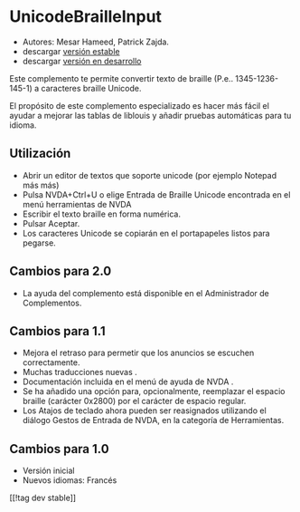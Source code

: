 # UnicodeBrailleInput #

* Autores: Mesar Hameed, Patrick Zajda.
* descargar [versión estable][1]
* descargar [versión en desarrollo][2]

Este complemento te permite convertir texto de braille
(P.e.. 1345-1236-145-1) a caracteres braille Unicode.

El propósito de este complemento especializado es hacer más fácil el ayudar
a mejorar las tablas de liblouis y añadir pruebas automáticas para tu
idioma.

## Utilización ##

* Abrir un editor de textos que soporte unicode (por ejemplo Notepad más
  más)
* Pulsa NVDA+Ctrl+U o elige Entrada de Braille Unicode encontrada en el menú
  herramientas de NVDA
* Escribir el texto braille en forma numérica.
* Pulsar Aceptar.
* Los caracteres Unicode se copiarán en el portapapeles listos para pegarse.

## Cambios para 2.0 ##

* La ayuda del complemento está disponible en el Administrador de
  Complementos.

## Cambios para 1.1 ##

* Mejora el retraso para permetir que los anuncios se escuchen
  correctamente.
* Muchas traducciones nuevas .
* Documentación incluida en el menú de ayuda de NVDA .
* Se ha añadido una opción para, opcionalmente, reemplazar el espacio
  braille (carácter 0x2800) por el carácter de espacio regular.
* Los Atajos de teclado ahora pueden ser reasignados utilizando el diálogo
  Gestos de Entrada de NVDA, en la categoría de Herramientas.

## Cambios para 1.0 ##

* Versión inicial
* Nuevos idiomas: Francés

[[!tag dev stable]]

[1]: http://addons.nvda-project.org/files/get.php?file=ubi

[2]: http://addons.nvda-project.org/files/get.php?file=ubi-dev
